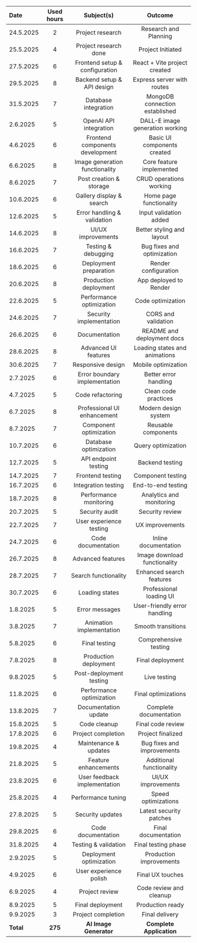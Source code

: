 | Date  | Used hours | Subject(s) |  Outcome |
| :---  |     :---:      |     :---:      |     :---:      |
| 24.5.2025  | 2  | Project research    | Research and Planning |
| 25.5.2025 |  4  | Project research done    | Project Initiated  |
| 27.5.2025 | 6 | Frontend setup & configuration | React + Vite project created |
| 29.5.2025 | 8 | Backend setup & API design | Express server with routes |
| 31.5.2025 | 7 | Database integration | MongoDB connection established |
| 2.6.2025 | 5 | OpenAI API integration | DALL-E image generation working |
| 4.6.2025 | 6 | Frontend components development | Basic UI components created |
| 6.6.2025 | 8 | Image generation functionality | Core feature implemented |
| 8.6.2025 | 7 | Post creation & storage | CRUD operations working |
| 10.6.2025 | 6 | Gallery display & search | Home page functionality |
| 12.6.2025 | 5 | Error handling & validation | Input validation added |
| 14.6.2025 | 8 | UI/UX improvements | Better styling and layout |
| 16.6.2025 | 7 | Testing & debugging | Bug fixes and optimization |
| 18.6.2025 | 6 | Deployment preparation | Render configuration |
| 20.6.2025 | 8 | Production deployment | App deployed to Render |
| 22.6.2025 | 5 | Performance optimization | Code optimization |
| 24.6.2025 | 7 | Security implementation | CORS and validation |
| 26.6.2025 | 6 | Documentation | README and deployment docs |
| 28.6.2025 | 8 | Advanced UI features | Loading states and animations |
| 30.6.2025 | 7 | Responsive design | Mobile optimization |
| 2.7.2025 | 6 | Error boundary implementation | Better error handling |
| 4.7.2025 | 5 | Code refactoring | Clean code practices |
| 6.7.2025 | 8 | Professional UI enhancement | Modern design system |
| 8.7.2025 | 7 | Component optimization | Reusable components |
| 10.7.2025 | 6 | Database optimization | Query optimization |
| 12.7.2025 | 5 | API endpoint testing | Backend testing |
| 14.7.2025 | 7 | Frontend testing | Component testing |
| 16.7.2025 | 6 | Integration testing | End-to-end testing |
| 18.7.2025 | 8 | Performance monitoring | Analytics and monitoring |
| 20.7.2025 | 5 | Security audit | Security review |
| 22.7.2025 | 7 | User experience testing | UX improvements |
| 24.7.2025 | 6 | Code documentation | Inline documentation |
| 26.7.2025 | 8 | Advanced features | Image download functionality |
| 28.7.2025 | 7 | Search functionality | Enhanced search features |
| 30.7.2025 | 6 | Loading states | Professional loading UI |
| 1.8.2025 | 5 | Error messages | User-friendly error handling |
| 3.8.2025 | 7 | Animation implementation | Smooth transitions |
| 5.8.2025 | 6 | Final testing | Comprehensive testing |
| 7.8.2025 | 8 | Production deployment | Final deployment |
| 9.8.2025 | 5 | Post-deployment testing | Live testing |
| 11.8.2025 | 6 | Performance optimization | Final optimizations |
| 13.8.2025 | 7 | Documentation update | Complete documentation |
| 15.8.2025 | 5 | Code cleanup | Final code review |
| 17.8.2025 | 6 | Project completion | Project finalized |
| 19.8.2025 | 4 | Maintenance & updates | Bug fixes and improvements |
| 21.8.2025 | 5 | Feature enhancements | Additional functionality |
| 23.8.2025 | 6 | User feedback implementation | UI/UX improvements |
| 25.8.2025 | 4 | Performance tuning | Speed optimizations |
| 27.8.2025 | 5 | Security updates | Latest security patches |
| 29.8.2025 | 6 | Code documentation | Final documentation |
| 31.8.2025 | 4 | Testing & validation | Final testing phase |
| 2.9.2025 | 5 | Deployment optimization | Production improvements |
| 4.9.2025 | 6 | User experience polish | Final UX touches |
| 6.9.2025 | 4 | Project review | Code review and cleanup |
| 8.9.2025 | 5 | Final deployment | Production ready |
| 9.9.2025 | 3 | Project completion | Final delivery |
| **Total** | **275** | **AI Image Generator** | **Complete Application** |

